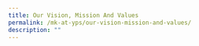 ```yaml
---
title: Our Vision, Mission And Values
permalink: /mk-at-yps/our-vision-mission-and-values/
description: ""
---
```

